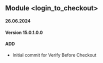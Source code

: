 ## Module <login_to_checkout>

#### 26.06.2024
#### Version 15.0.1.0.0
#### ADD

- Initial commit for Verify Before Checkout
